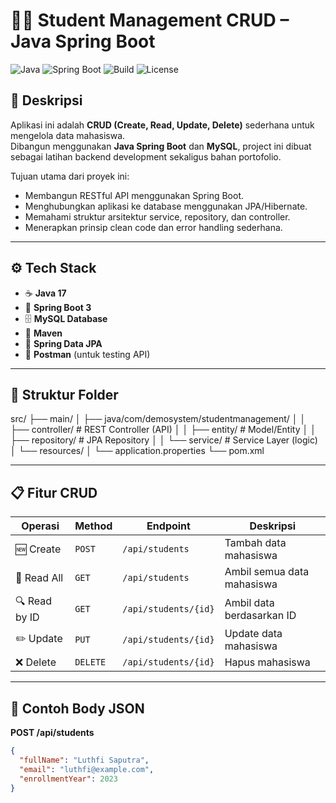 # 🧑‍🎓 Student Management CRUD – Java Spring Boot

![Java](https://img.shields.io/badge/Java-17-blue)
![Spring Boot](https://img.shields.io/badge/Spring%20Boot-3.x-brightgreen)
![Build](https://img.shields.io/badge/Status-Active-success)
![License](https://img.shields.io/badge/License-MIT-lightgrey)

## 📘 Deskripsi
Aplikasi ini adalah **CRUD (Create, Read, Update, Delete)** sederhana untuk mengelola data mahasiswa.  
Dibangun menggunakan **Java Spring Boot** dan **MySQL**, project ini dibuat sebagai latihan backend development sekaligus bahan portofolio.

Tujuan utama dari proyek ini:
- Membangun RESTful API menggunakan Spring Boot.
- Menghubungkan aplikasi ke database menggunakan JPA/Hibernate.
- Memahami struktur arsitektur service, repository, dan controller.
- Menerapkan prinsip clean code dan error handling sederhana.

---

## ⚙️ Tech Stack
- ☕ **Java 17**
- 🌱 **Spring Boot 3**
- 🗄️ **MySQL Database**
- 🧩 **Maven**
- 🧠 **Spring Data JPA**
- 🧪 **Postman** (untuk testing API)

---

## 📂 Struktur Folder
src/
├── main/
│ ├── java/com/demosystem/studentmanagement/
│ │ ├── controller/ # REST Controller (API)
│ │ ├── entity/ # Model/Entity
│ │ ├── repository/ # JPA Repository
│ │ └── service/ # Service Layer (logic)
│ └── resources/
│ └── application.properties
└── pom.xml

---

## 📋 Fitur CRUD
| Operasi | Method | Endpoint | Deskripsi |
|----------|---------|-----------|------------|
| 🆕 Create | `POST` | `/api/students` | Tambah data mahasiswa |
| 📖 Read All | `GET` | `/api/students` | Ambil semua data mahasiswa |
| 🔍 Read by ID | `GET` | `/api/students/{id}` | Ambil data berdasarkan ID |
| ✏️ Update | `PUT` | `/api/students/{id}` | Update data mahasiswa |
| ❌ Delete | `DELETE` | `/api/students/{id}` | Hapus mahasiswa |

---

## 🧠 Contoh Body JSON
**POST /api/students**
```json
{
  "fullName": "Luthfi Saputra",
  "email": "luthfi@example.com",
  "enrollmentYear": 2023
}

